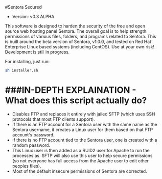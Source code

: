 #Sentora Secured

* Version: v0.3 ALPHA

This software is designed to harden the security of the free and open source web hosting panel Sentora. The overall goal is to help strength permissions of various files, folders, and programs related to Sentora. This is built around the beta version of Sentora, v1.0.0, and tested on Red Hat Enterprise Linux based systems (including CentOS). Use at your own risk! Development is still in progress.

For installing, just run:
```bash
sh installer.sh
```

###IN-DEPTH EXPLAINATION - What does this script actually do?
==============
* Disables FTP and replaces it entirely with jailed SFTP (which uses SSH protocols that most FTP clients support).
* If there is an FTP account for a Sentora user with the same name as the Sentora username, it creates a Linux user for them based on that FTP account's password.
* If there is no FTP account tied to the Sentora user, one is created with a random password.
* This Linux user is then added as a RUID2 user for Apache to run the processes as. SFTP will also use this user to help secure permissions (so not everyone has full access from the Apache user to edit other peoples files).
* Most of the default insecure permissions of Sentora are corrected.


